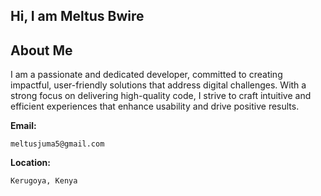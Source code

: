 ## Hi, I am Meltus Bwire


## About Me

I am a passionate and dedicated developer, committed to creating impactful, user-friendly solutions that address digital challenges. With a strong focus on delivering high-quality code, I strive to craft intuitive and efficient experiences that enhance usability and drive positive results. 

<b>Email:</b> 

    meltusjuma5@gmail.com

<b>Location:</b>

    Kerugoya, Kenya

